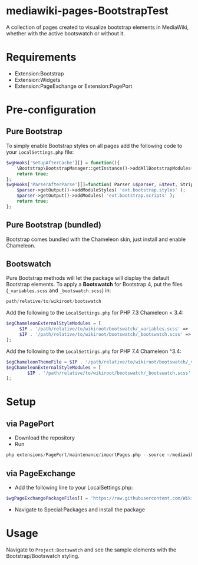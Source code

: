 # mediawiki-pages-BootstrapTest
A collection of pages created to visualize bootstrap elements in MediaWiki, whether with the active bootswatch or without it.

# Requirements
* Extension:Bootstrap
* Extension:Widgets
* Extension:PageExchange or Extension:PagePort

# Pre-configuration

## Pure Bootstrap
To simply enable Bootstrap styles on all pages add the following code to your `LocalSettings.php` file: 
```php
$wgHooks['SetupAfterCache'][] = function(){
	\Bootstrap\BootstrapManager::getInstance()->addAllBootstrapModules();
	return true;
};
$wgHooks['ParserAfterParse'][]=function( Parser &$parser, &$text, StripState &$stripState ){
	$parser->getOutput()->addModuleStyles( 'ext.bootstrap.styles' );
	$parser->getOutput()->addModules( 'ext.bootstrap.scripts' );
	return true;
};
```
## Pure Bootstrap (bundled)
Bootstrap comes bundled with the Chameleon skin, just install and enable Chameleon.

## Bootswatch
Pure Bootstrap methods will let the package will display the default Bootstrap elements. To apply a **Bootswatch** for Bootstrap 4, put the files (`_variables.scss` and `_bootswatch.scss`) in:
```php
path/relative/to/wikiroot/bootswatch
```

Add the following to the `LocalSettings.php` for PHP 7.3 Chameleon < 3.4:
```php
$egChameleonExternalStyleModules = [
     $IP . '/path/relative/to/wikiroot/bootswatch/_variables.scss' => 'afterFunctions', 
     $IP . '/path/relative/to/wikiroot/bootswatch/_bootswatch.scss' => 'afterMain'
];
```

Add the following to the `LocalSettings.php` for PHP 7.4 Chameleon ^3.4:
```php
$egChameleonThemeFile = $IP . '/path/relative/to/wikiroot/bootswatch/_variables.scss';
$egChameleonExternalStyleModules = [
        $IP . '/path/relative/to/wikiroot/bootswatch/_bootswatch.scss' => 'afterMain',
];
```

# Setup

## via PagePort
* Download the repository
* Run 
```php
php extensions/PagePort/maintenance/importPages.php --source ~/mediawiki-pages-BootstrapTest
```

## via PageExchange
* Add the following line to your LocalSettings.php:
```php
$wgPageExchangePackageFiles[] = 'https://raw.githubusercontent.com/WikiTeq/mediawiki-pages-BootstrapTest/master/page-exchange.json';
```
* Navigate to Special:Packages and install the package

# Usage
Navigate to `Project:Bootswatch` and see the sample elements with the Bootstrap/Bootswatch styling.

